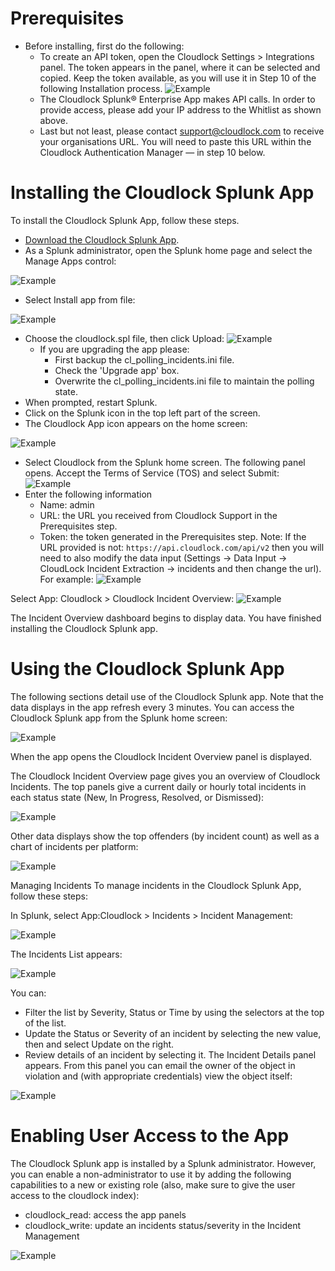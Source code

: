 # Prerequisites
* Before installing, first do the following: 
  - To create an API token, open the Cloudlock Settings > Integrations panel. The token appears in the panel, where it can be selected and copied. Keep the token available, as you will use it in Step 10 of the following Installation process.
![Example](https://github.com/CiscoDevNet/cloud-security/blob/master/Cloudlock/Splunk/Cisco%20Cloudlock%20Splunk%20App/media/auth.png)
  - The Cloudlock Splunk® Enterprise App makes API calls. In order to provide access, please add your IP address to the Whitlist as shown above.
  - Last but not least, please contact support@cloudlock.com to receive your organisations URL. You will need to paste this URL within the Cloudlock Authentication Manager — in step 10 below.


# Installing the Cloudlock Splunk App
To install the Cloudlock Splunk App, follow these steps.

* [Download the Cloudlock Splunk App](https://splunkbase.splunk.com/app/3043/).
* As a Splunk administrator, open the Splunk home page and select the Manage Apps control:

![Example](https://github.com/CiscoDevNet/cloud-security/blob/master/Cloudlock/Splunk/Cisco%20Cloudlock%20Splunk%20App/media/manage_apps.png)
* Select Install app from file:

![Example](https://github.com/CiscoDevNet/cloud-security/blob/master/Cloudlock/Splunk/Cisco%20Cloudlock%20Splunk%20App/media/install_app_browse.png)
* Choose the cloudlock.spl file, then click Upload:
![Example](https://github.com/CiscoDevNet/cloud-security/blob/master/Cloudlock/Splunk/Cisco%20Cloudlock%20Splunk%20App/media/app_install.png)
  - If you are upgrading the app please:
    - First backup the cl_polling_incidents.ini file.
    - Check the 'Upgrade app' box.
    - Overwrite the cl_polling_incidents.ini file to maintain the polling state.
* When prompted, restart Splunk.
* Click on the Splunk icon in the top left part of the screen.
* The Cloudlock App icon appears on the home screen:

![Example](https://github.com/CiscoDevNet/cloud-security/blob/master/Cloudlock/Splunk/Cisco%20Cloudlock%20Splunk%20App/media/apps.png)
* Select Cloudlock from the Splunk home screen. The following panel opens. Accept the Terms of Service (TOS) and select Submit:
![Example](https://github.com/CiscoDevNet/cloud-security/blob/master/Cloudlock/Splunk/Cisco%20Cloudlock%20Splunk%20App/media/auth_splunk.png)
* Enter the following information
  - Name: admin
  - URL: the URL you received from Cloudlock Support in the Prerequisites step.
  - Token: the token generated in the Prerequisites step.
Note: If the URL provided is not: `https://api.cloudlock.com/api/v2` then you will need to also modify the data input (Settings -> Data Input -> CloudLock Incident Extraction -> incidents and then change the url). For example:
![Example](https://github.com/CiscoDevNet/cloud-security/blob/master/Cloudlock/Splunk/Cisco%20Cloudlock%20Splunk%20App/media/app_url.png)

Select App: Cloudlock > Cloudlock Incident Overview:
![Example](https://github.com/CiscoDevNet/cloud-security/blob/master/Cloudlock/Splunk/Cisco%20Cloudlock%20Splunk%20App/media/db1.png)

The Incident Overview dashboard begins to display data. You have finished installing the Cloudlock Splunk app.


# Using the Cloudlock Splunk App
The following sections detail use of the Cloudlock Splunk app. Note that the data displays in the app refresh every 3 minutes. 
You can access the Cloudlock Splunk app from the Splunk home screen:

![Example](https://github.com/CiscoDevNet/cloud-security/blob/master/Cloudlock/Splunk/Cisco%20Cloudlock%20Splunk%20App/media/apps.png)

When the app opens the Cloudlock Incident Overview panel is displayed.

The Cloudlock Incident Overview page gives you an overview of Cloudlock Incidents. The top panels give a current daily or hourly total incidents in each status state (New, In Progress, Resolved, or Dismissed):

![Example](https://github.com/CiscoDevNet/cloud-security/blob/master/Cloudlock/Splunk/Cisco%20Cloudlock%20Splunk%20App/media/counters.png)

Other data displays show the top offenders (by incident count) as well as a chart of incidents per platform:

![Example](https://github.com/CiscoDevNet/cloud-security/blob/master/Cloudlock/Splunk/Cisco%20Cloudlock%20Splunk%20App/media/db2.png)

Managing Incidents
To manage incidents in the Cloudlock Splunk App, follow these steps:

In Splunk, select App:Cloudlock > Incidents > Incident Management:

![Example](https://github.com/CiscoDevNet/cloud-security/blob/master/Cloudlock/Splunk/Cisco%20Cloudlock%20Splunk%20App/media/drop_down.png)

The Incidents List appears:

![Example](https://github.com/CiscoDevNet/cloud-security/blob/master/Cloudlock/Splunk/Cisco%20Cloudlock%20Splunk%20App/media/IncidentsOverview.png)

You can:
* Filter the list by Severity, Status or Time by using the selectors at the top of the list.
* Update the Status or Severity of an incident by selecting the new value, then and select Update on the right.
* Review details of an incident by selecting it. The Incident Details panel appears. From this panel you can email the owner of the object in violation and (with appropriate credentials) view the object itself:

![Example](https://github.com/CiscoDevNet/cloud-security/blob/master/Cloudlock/Splunk/Cisco%20Cloudlock%20Splunk%20App/media/incident_detail.png)

# Enabling User Access to the App
The Cloudlock Splunk app is installed by a Splunk administrator. However, you can enable a non-administrator to use it by adding the following capabilities to a new or existing role (also, make sure to give the user access to the cloudlock index):
* cloudlock_read: access the app panels
* cloudlock_write: update an incidents status/severity in the Incident Management

![Example](https://github.com/CiscoDevNet/cloud-security/blob/master/Cloudlock/Splunk/Cisco%20Cloudlock%20Splunk%20App/media/user1_.png)

